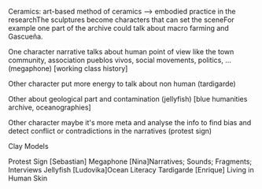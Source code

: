 Ceramics: art-based method of ceramics --> embodied practice in the researchThe sculptures become characters that can set the sceneFor example one part of the archive could talk about macro farming and Gascueña.

One character narrative talks about human point of view like the town community, association pueblos vivos,  social movements, politics, ... (megaphone) [working class history]

Other character put more energy to talk about non human (tardigarde)

Other about geological part and contamination (jellyfish) [blue humanities archive, oceanographies]

Other character maybe it's more meta and analyse the info to find bias and detect conflict or contradictions in the narratives (protest sign)



Clay Models

Protest Sign [Sebastian]
Megaphone [Nina]Narratives; Sounds; Fragments; Interviews
Jellyfish [Ludovika]Ocean Literacy
Tardigarde [Enrique] Living in Human Skin
